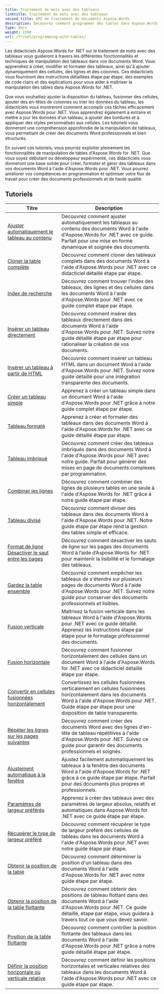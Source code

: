 ```yaml
---
title: Traitement de mots avec des tableaux
linktitle: Traitement de mots avec des tableaux
second_title: API de traitement de documents Aspose.Words
description: Découvrez comment programmer des tables dans Aspose.Words pour .NET. Apprenez à créer, manipuler et formater des tableaux dans vos documents Word avec des didacticiels étape par étape et des exemples de code C#.
type: docs
weight: 1590
url: /fr/net/programming-with-tables/
---
```

Les didacticiels Aspose.Words for .NET sur le traitement de mots avec des tableaux vous guideront à travers les différentes fonctionnalités et techniques de manipulation des tableaux dans vos documents Word. Vous apprendrez à créer, modifier et formater des tableaux, ainsi qu'à ajouter dynamiquement des cellules, des lignes et des colonnes. Ces didacticiels vous fourniront des instructions détaillées étape par étape, des exemples de code clairs et des explications pour vous aider à maîtriser la manipulation des tables dans Aspose.Words for .NET.

Que vous souhaitiez ajuster la disposition du tableau, fusionner des cellules, ajouter des en-têtes de colonnes ou trier les données du tableau, les didacticiels vous montreront comment accomplir ces tâches efficacement avec Aspose.Words pour .NET. Vous apprendrez également à extraire et mettre à jour les données d'un tableau, à ajouter des bordures et à appliquer des styles personnalisés aux cellules. Les tutoriels vous donneront une compréhension approfondie de la manipulation de tableaux, vous permettant de créer des documents Word professionnels et bien structurés.

En suivant ces tutoriels, vous pourrez exploiter pleinement les fonctionnalités de manipulation de tables d'Aspose.Words for .NET. Que vous soyez débutant ou développeur expérimenté, ces didacticiels vous donneront une base solide pour créer, formater et gérer des tableaux dans vos documents Word à l'aide d'Aspose.Words pour .NET. Vous pourrez améliorer vos compétences en programmation et optimiser votre flux de travail pour créer des documents professionnels et de haute qualité.

 ## Tutoriels
| Titre | Description |
| --- | --- |
| [Ajuster automatiquement le tableau au contenu](./auto-fit-table-to-contents/) | Découvrez comment ajuster automatiquement les tableaux au contenu des documents Word à l'aide d'Aspose.Words for .NET avec ce guide. Parfait pour une mise en forme dynamique et soignée des documents. |
| [Cloner la table complète](./clone-complete-table/) | Découvrez comment cloner des tableaux complets dans des documents Word à l'aide d'Aspose.Words pour .NET avec ce didacticiel détaillé étape par étape. |
| [Index de recherche](./finding-index/) | Découvrez comment trouver l'index des tableaux, des lignes et des cellules dans les documents Word à l'aide d'Aspose.Words pour .NET avec ce guide complet étape par étape. |
| [Insérer un tableau directement](./insert-table-directly/) | Découvrez comment insérer des tableaux directement dans des documents Word à l'aide d'Aspose.Words pour .NET. Suivez notre guide détaillé étape par étape pour rationaliser la création de vos documents. |
| [Insérer un tableau à partir de HTML](./insert-table-from-html/) | Découvrez comment insérer un tableau HTML dans un document Word à l'aide d'Aspose.Words pour .NET. Suivez notre guide détaillé pour une intégration transparente des documents. |
| [Créer un tableau simple](./create-simple-table/) | Apprenez à créer un tableau simple dans un document Word à l'aide d'Aspose.Words pour .NET grâce à notre guide complet étape par étape. |
| [Tableau formaté](./formatted-table/) | Apprenez à créer et formater des tableaux dans des documents Word à l'aide d'Aspose.Words for .NET avec ce guide détaillé étape par étape. |
| [Tableau imbriqué](./nested-table/) | Découvrez comment créer des tableaux imbriqués dans des documents Word à l'aide d'Aspose.Words pour .NET avec notre guide. Parfait pour générer des mises en page de documents complexes par programmation. |
| [Combiner les lignes](./combine-rows/) | Découvrez comment combiner des lignes de plusieurs tables en une seule à l'aide d'Aspose.Words for .NET grâce à notre guide étape par étape. |
| [Tableau divisé](./split-table/) | Découvrez comment diviser des tableaux dans des documents Word à l'aide d'Aspose.Words pour .NET. Notre guide étape par étape rend la gestion des tables simple et efficace. |
| [Format de ligne Désactiver le saut entre les pages](./row-format-disable-break-across-pages/) | Découvrez comment désactiver les sauts de ligne sur les pages des documents Word à l’aide d’Aspose.Words for .NET pour maintenir la lisibilité et le formatage des tableaux. |
| [Gardez la table ensemble](./keep-table-together/) | Découvrez comment empêcher les tableaux de s'étendre sur plusieurs pages de documents Word à l'aide d'Aspose.Words pour .NET. Suivez notre guide pour conserver des documents professionnels et lisibles. |
| [Fusion verticale](./vertical-merge/) | Maîtrisez la fusion verticale dans les tableaux Word à l'aide d'Aspose.Words pour .NET avec ce guide détaillé. Apprenez les instructions étape par étape pour le formatage professionnel des documents. |
| [Fusion horizontale](./horizontal-merge/) | Découvrez comment fusionner horizontalement des cellules dans un document Word à l'aide d'Aspose.Words for .NET avec ce didacticiel détaillé étape par étape. |
| [Convertir en cellules fusionnées horizontalement](./convert-to-horizontally-merged-cells/) | Convertissez les cellules fusionnées verticalement en cellules fusionnées horizontalement dans les documents Word à l'aide d'Aspose.Words pour .NET. Guide étape par étape pour une disposition de table transparente. |
| [Répéter les lignes sur les pages suivantes](./repeat-rows-on-subsequent-pages/) | Découvrez comment créer des documents Word avec des lignes d'en-tête de tableau répétitives à l'aide d'Aspose.Words pour .NET. Suivez ce guide pour garantir des documents professionnels et soignés. |
| [Ajustement automatique à la fenêtre](./auto-fit-to-page-width/) | Ajustez facilement automatiquement les tableaux à la fenêtre des documents Word à l'aide d'Aspose.Words for .NET grâce à ce guide étape par étape. Parfait pour des documents plus propres et professionnels. |
| [Paramètres de largeur préférés](./preferred-width-settings/) | Apprenez à créer des tableaux avec des paramètres de largeur absolus, relatifs et automatiques dans Aspose.Words for .NET avec ce guide étape par étape. |
| [Récupérer le type de largeur préféré](./retrieve-preferred-width-type/) | Découvrez comment récupérer le type de largeur préféré des cellules de tableau dans les documents Word à l'aide d'Aspose.Words pour .NET avec notre guide étape par étape. |
| [Obtenir la position de la table](./get-table-position/) | Découvrez comment déterminer la position d'un tableau dans des documents Word à l'aide d'Aspose.Words for .NET avec notre guide étape par étape. |
| [Obtenir la position de la table flottante](./get-floating-table-position/) | Découvrez comment obtenir des positions de tableau flottant dans des documents Word à l'aide d'Aspose.Words pour .NET. Ce guide détaillé, étape par étape, vous guidera à travers tout ce que vous devez savoir. |
| [Position de la table flottante](./floating-table-position/) | Découvrez comment contrôler la position flottante des tableaux dans les documents Word à l'aide d'Aspose.Words pour .NET grâce à notre guide détaillé étape par étape. |
| [Définir la position horizontale ou verticale relative](./set-relative-horizontal-or-vertical-position/) | Découvrez comment définir les positions horizontales et verticales relatives des tableaux dans les documents Word à l'aide d'Aspose.Words pour .NET avec ce guide étape par étape. |